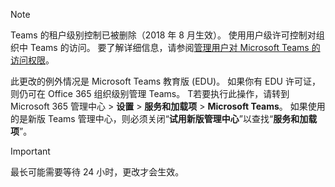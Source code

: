 > [!NOTE]
> Teams 的租户级别控制已被删除（2018 年 8 月生效）。 使用用户级许可控制对组织中 Teams 的访问。 要了解详细信息，请参阅[管理用户对 Microsoft Teams 的访问权限](../user-access.md)。

此更改的例外情况是 Microsoft Teams 教育版 (EDU)。 如果你有 EDU 许可证，则仍可在 Office 365 组织级别管理 Teams。 T若要执行此操作，请转到 Microsoft 365 管理中心 > **设置** > **服务和加载项** > **Microsoft Teams**。 如果使用的是新版 Teams 管理中心，则必须关闭“**试用新版管理中心**”以查找“**服务和加载项**”。 

> [!IMPORTANT]
> 最长可能需要等待 24 小时，更改才会生效。 
